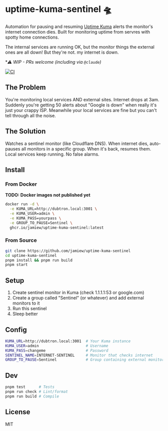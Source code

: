 # uptime-kuma-sentinel 🛸

Automation for pausing and resuming [Uptime Kuma](https://github.com/louislam/uptime-kuma) alerts the monitor's internet connection dies. Built for monitoring uptime from servres with spotty home connections.

The internal services are running OK, but the monitor things the external ones are all down! But they're not. my internet is down.

**⚠️ WIP - PRs welcome (including via `@claude`)*

[![CI](https://github.com/jamiew/uptime-kuma-sentinel/actions/workflows/ci.yml/badge.svg)](https://github.com/jamiew/uptime-kuma-sentinel/actions/workflows/ci.yml)

## The Problem

You're monitoring local services AND external sites. Internet drops at 3am. Suddenly you're getting 50 alerts about "Google is down" when really it's just your crappy ISP. Meanwhile your local services are fine but you can't tell through all the noise.

## The Solution

Watches a sentinel monitor (like Cloudflare DNS). When internet dies, auto-pauses all monitors in a specific group. When it's back, resumes them. Local services keep running. No false alarms.

## Install

### From Docker

**TODO: Docker images not published yet**

```bash
docker run -d \
  -e KUMA_URL=http://dubtron.local:3001 \
  -e KUMA_USER=admin \
  -e KUMA_PASS=yourpass \
  -e GROUP_TO_PAUSE=Sentinel \
  ghcr.io/jamiew/uptime-kuma-sentinel:latest
```

### From Source

```bash
git clone https://github.com/jamiew/uptime-kuma-sentinel
cd uptime-kuma-sentinel
pnpm install && pnpm run build
pnpm start
```

## Setup

1. Create sentinel monitor in Kuma (check 1.1.1.1:53 or google.com)
2. Create a group called "Sentinel" (or whatever) and add external monitors to it
3. Run this sentinel
4. Sleep better

## Config

```bash
KUMA_URL=http://dubtron.local:3001  # Your Kuma instance
KUMA_USER=admin                     # Username
KUMA_PASS=changeme                  # Password
SENTINEL_NAME=INTERNET-SENTINEL     # Monitor that checks internet
GROUP_TO_PAUSE=Sentinel             # Group containing external monitors
```

## Dev

```bash
pnpm test      # Tests
pnpm run check # Lint/format
pnpm run build # Compile
```

## License

MIT
